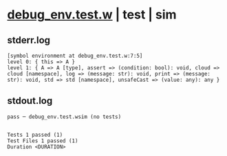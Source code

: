 # [debug_env.test.w](../../../../../examples/tests/valid/debug_env.test.w) | test | sim

## stderr.log
```log
[symbol environment at debug_env.test.w:7:5]
level 0: { this => A }
level 1: { A => A [type], assert => (condition: bool): void, cloud => cloud [namespace], log => (message: str): void, print => (message: str): void, std => std [namespace], unsafeCast => (value: any): any }
```

## stdout.log
```log
pass ─ debug_env.test.wsim (no tests)
 
 
Tests 1 passed (1)
Test Files 1 passed (1)
Duration <DURATION>
```

